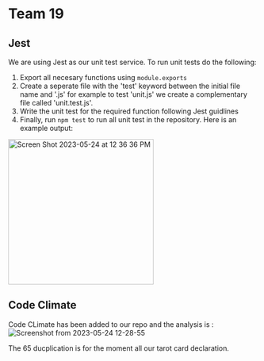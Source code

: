 # Team 19

## Jest
We are using Jest as our unit test service. To run unit tests do the following:
1. Export all necesary functions using `module.exports`
2. Create a seperate file with the 'test' keyword between the initial file name and '.js' for example to test 'unit.js' we create a complementary file called 'unit.test.js'.
3. Write the unit test for the required function following Jest guidlines
4. Finally, run `npm test` to run all unit test in the repository.
Here is an example output:
<img width="293" alt="Screen Shot 2023-05-24 at 12 36 36 PM" src="https://github.com/cse110-sp23-group19/tarot-card-reader/assets/34909983/1d15e57f-36aa-4106-84ee-cc8dcf73f230">

## Code Climate
Code CLimate has been added to our repo and the analysis is :
![Screenshot from 2023-05-24 12-28-55](https://github.com/cse110-sp23-group19/tarot-card-reader/assets/83413253/801297b9-509e-4fcb-8c1f-d7ee4a0cd6a3)

The 65 ducplication is for the moment all our tarot card declaration.
